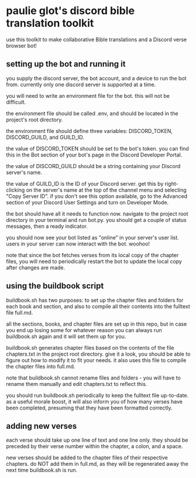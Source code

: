 # paulie glot's discord bible translation toolkit

use this toolkit to make collaborative Bible translations and a Discord verse browser bot!

## setting up the bot and running it

you supply the discord server, the bot account, and a device to run the bot from. currently only one discord server is supported at a time.

you will need to write an environment file for the bot. this will not be difficult.

the environment file should be called .env, and should be located in the project's root directory.

the environment file should define three variables: DISCORD_TOKEN, DISCORD_GUILD, and GUILD_ID.

the value of DISCORD_TOKEN should be set to the bot's token. you can find this in the Bot section of your bot's page in the Discord Developer Portal.

the value of DISCORD_GUILD should be a string containing your Discord server's name.

the value of GUILD_ID is the ID of your Discord server. get this by right-clicking on the server's name at the top of the channel menu and selecting "Copy Server ID". if you don't see this option available, go to the Advanced section of your Discord User Settings and turn on Developer Mode.

the bot should have all it needs to function now. navigate to the project root directory in your terminal and run bot.py. you should get a couple of status messages, then a ready indicator.

you should now see your bot listed as "online" in your server's user list. users in your server can now interact with the bot. woohoo!

note that since the bot fetches verses from its local copy of the chapter files, you will need to periodically restart the bot to update the local copy after changes are made.

## using the buildbook script

buildbook.sh has two purposes: to set up the chapter files and folders for each book and section, and also to compile all their contents into the fulltext file full.md.

all the sections, books, and chapter files are set up in this repo, but in case you end up losing some for whatever reason you can always run buildbook.sh again and it will set them up for you.

buildbook.sh generates chapter files based on the contents of the file chapters.txt in the project root directory. give it a look, you should be able to figure out how to modify it to fit your needs. it also uses this file to compile the chapter files into full.md.

note that buildbook.sh cannot rename files and folders - you will have to rename them manually and edit chapters.txt to reflect this.

you should run buildbook.sh periodically to keep the fulltext file up-to-date. as a useful morale boost, it will also inform you of how many verses have been completed, presuming that they have been formatted correctly.

## adding new verses

each verse should take up one line of text and one line only. they should be preceded by their verse number within the chapter, a colon, and a space.

new verses should be added to the chapter files of their respective chapters. do NOT add them in full.md, as they will be regenerated away the next time buildbook.sh is run.